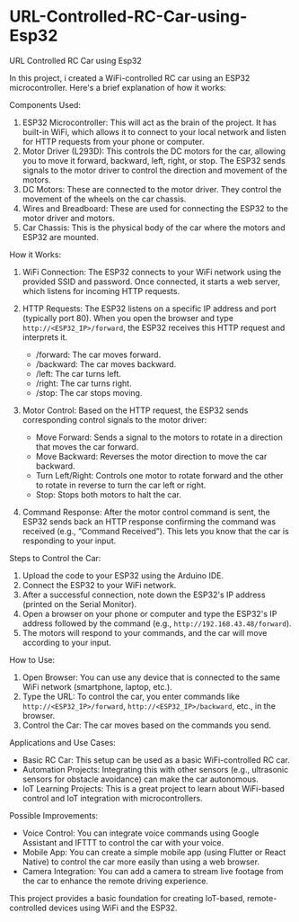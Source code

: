 # URL-Controlled-RC-Car-using-Esp32
URL Controlled RC Car using Esp32

In this project, i created a WiFi-controlled RC car using an ESP32 microcontroller. Here's a brief explanation of how it works:

Components Used:
1. ESP32 Microcontroller: This will act as the brain of the project. It has built-in WiFi, which allows it to connect to your local network and listen for HTTP requests from your phone or computer.
2. Motor Driver (L293D): This controls the DC motors for the car, allowing you to move it forward, backward, left, right, or stop. The ESP32 sends signals to the motor driver to control the direction and movement of the motors.
3. DC Motors: These are connected to the motor driver. They control the movement of the wheels on the car chassis.
4. Wires and Breadboard: These are used for connecting the ESP32 to the motor driver and motors.
5. Car Chassis: This is the physical body of the car where the motors and ESP32 are mounted.

How it Works:
1. WiFi Connection: The ESP32 connects to your WiFi network using the provided SSID and password. Once connected, it starts a web server, which listens for incoming HTTP requests.

2. HTTP Requests: The ESP32 listens on a specific IP address and port (typically port 80). When you open the browser and type `http://<ESP32_IP>/forward`, the ESP32 receives this HTTP request and interprets it.
   - /forward: The car moves forward.
   - /backward: The car moves backward.
   - /left: The car turns left.
   - /right: The car turns right.
   - /stop: The car stops moving.

3. Motor Control: Based on the HTTP request, the ESP32 sends corresponding control signals to the motor driver:
   - Move Forward: Sends a signal to the motors to rotate in a direction that moves the car forward.
   - Move Backward: Reverses the motor direction to move the car backward.
   - Turn Left/Right: Controls one motor to rotate forward and the other to rotate in reverse to turn the car left or right.
   - Stop: Stops both motors to halt the car.

4. Command Response: After the motor control command is sent, the ESP32 sends back an HTTP response confirming the command was received (e.g., “Command Received”). This lets you know that the car is responding to your input.

Steps to Control the Car:
1. Upload the code to your ESP32 using the Arduino IDE.
2. Connect the ESP32 to your WiFi network.
3. After a successful connection, note down the ESP32's IP address (printed on the Serial Monitor).
4. Open a browser on your phone or computer and type the ESP32's IP address followed by the command (e.g., `http://192.168.43.48/forward`).
5. The motors will respond to your commands, and the car will move according to your input.

How to Use:
1. Open Browser: You can use any device that is connected to the same WiFi network (smartphone, laptop, etc.).
2. Type the URL: To control the car, you enter commands like `http://<ESP32_IP>/forward`, `http://<ESP32_IP>/backward`, etc., in the browser.
3. Control the Car: The car moves based on the commands you send.

Applications and Use Cases:
- Basic RC Car: This setup can be used as a basic WiFi-controlled RC car.
- Automation Projects: Integrating this with other sensors (e.g., ultrasonic sensors for obstacle avoidance) can make the car autonomous.
- IoT Learning Projects: This is a great project to learn about WiFi-based control and IoT integration with microcontrollers.

Possible Improvements:
- Voice Control: You can integrate voice commands using Google Assistant and IFTTT to control the car with your voice.
- Mobile App: You can create a simple mobile app (using Flutter or React Native) to control the car more easily than using a web browser.
- Camera Integration: You can add a camera to stream live footage from the car to enhance the remote driving experience.

This project provides a basic foundation for creating IoT-based, remote-controlled devices using WiFi and the ESP32.
